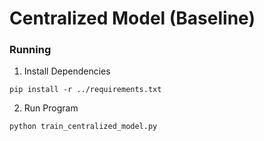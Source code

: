 # Centralized Model (Baseline)

### Running

1. Install Dependencies

```
pip install -r ../requirements.txt
```

2. Run Program

```
python train_centralized_model.py
```